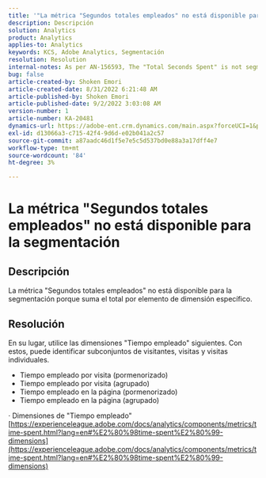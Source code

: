 ```yaml
---
title: '"La métrica "Segundos totales empleados" no está disponible para la segmentación"'
description: Descripción
solution: Analytics
product: Analytics
applies-to: Analytics
keywords: KCS, Adobe Analytics, Segmentación
resolution: Resolution
internal-notes: As per AN-156593, The "Total Seconds Spent" is not segmentable.
bug: false
article-created-by: Shoken Emori
article-created-date: 8/31/2022 6:21:48 AM
article-published-by: Shoken Emori
article-published-date: 9/2/2022 3:03:08 AM
version-number: 1
article-number: KA-20481
dynamics-url: https://adobe-ent.crm.dynamics.com/main.aspx?forceUCI=1&pagetype=entityrecord&etn=knowledgearticle&id=34b9652d-f528-ed11-9db1-0022480869de
exl-id: d13066a3-c715-42f4-9d6d-e02b041a2c57
source-git-commit: a87aadc46d1f5e7e5c5d537bd0e88a3a17dff4e7
workflow-type: tm+mt
source-wordcount: '84'
ht-degree: 3%

---
```


# La métrica &quot;Segundos totales empleados&quot; no está disponible para la segmentación

## Descripción

La métrica &quot;Segundos totales empleados&quot; no está disponible para la segmentación porque suma el total por elemento de dimensión específico.

## Resolución


En su lugar, utilice las dimensiones &quot;Tiempo empleado&quot; siguientes. Con estos, puede identificar subconjuntos de visitantes, visitas y visitas individuales.

- Tiempo empleado por visita (pormenorizado)
- Tiempo empleado por visita (agrupado)
- Tiempo empleado en la página (pormenorizado)
- Tiempo empleado en la página (agrupado)


· Dimensiones de &quot;Tiempo empleado&quot;
[https://experienceleague.adobe.com/docs/analytics/components/metrics/time-spent.html?lang=en#%E2%80%98time-spent%E2%80%99-dimensions](https://experienceleague.adobe.com/docs/analytics/components/metrics/time-spent.html?lang=en#%E2%80%98time-spent%E2%80%99-dimensions)
